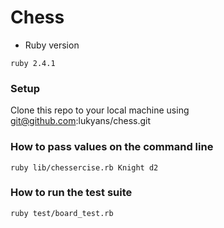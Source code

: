 # Chess

* Ruby version
```
ruby 2.4.1
```

### Setup
Clone this repo to your local machine using git@github.com:lukyans/chess.git

### How to pass values on the command line
```
ruby lib/chessercise.rb Knight d2
```
### How to run the test suite
```
ruby test/board_test.rb
```
